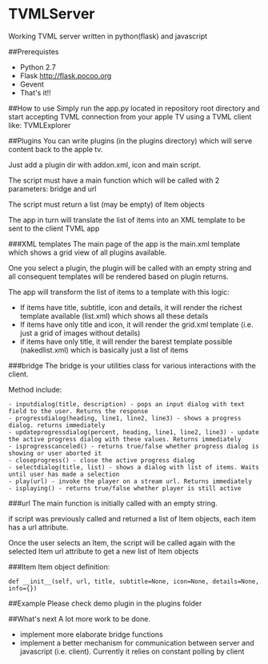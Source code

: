 # TVMLServer
Working TVML server written in python(flask) and javascript

##Prerequistes
- Python 2.7
- Flask http://flask.pocoo.org
- Gevent
- That's it!!

##How to use
Simply run the app.py located in repository root directory and start accepting TVML connection from your apple TV using a TVML client like: TVMLExplorer

##Plugins
You can write plugins (in the plugins directory) which will serve content back to the apple tv.

Just add a plugin dir with addon.xml, icon and main script.

The script must have a main function which will be called with 2 parameters: bridge and url

The script must return a list (may be empty) of Item objects

The app in turn will translate the list of items into an XML template to be sent to the client TVML app

###XML templates
The main page of the app is the main.xml template which shows a grid view of all plugins available.

One you select a plugin, the plugin will be called with an empty string and all consequent templates will be rendered based on plugin returns.

The app will transform the list of items to a template with this logic:
- If items have title, subtitle, icon and details, it will render the richest template available (list.xml) which shows all these details
- If items have only title and icon, it will render the grid.xml template (i.e. just a grid of images without details)
- if items have only title, it will render the barest template possible (nakedlist.xml) which is basically just a list of items

###bridge
The bridge is your utilities class for various interactions with the client.

Method include:
```
- inputdialog(title, description) - pops an input dialog with text field to the user. Returns the response
- progressdialog(heading, line1, line2, line3) - shows a progress dialog. returns immediately
- updateprogressdialog(percent, heading, line1, line2, line3) - update the active progress dialog with these values. Returns immediately
- isprogresscanceled() - returns true/false whether progress dialog is showing or user aborted it
- closeprogress() - close the active progress dialog
- selectdialog(title, list) - shows a dialog with list of items. Waits until user has made a selection
- play(url) - invoke the player on a stream url. Returns immediately
- isplaying() - returns true/false whether player is still active
```

###url
The main function is initially called with an empty string.

if script was previously called and returned a list of Item objects, each item has a url attribute.

Once the user selects an Item, the script will be called again with the selected Item url attribute to get a new list of Item objects

###Item
Item object definition:
```
def __init__(self, url, title, subtitle=None, icon=None, details=None, info={})
```

##Example
Please check demo plugin in the plugins folder

##What's next
A lot more work to be done.
- implement more elaborate bridge functions
- implement a better mechanism for communication between server and javascript (i.e. client). Currently it relies on constant polling by client
